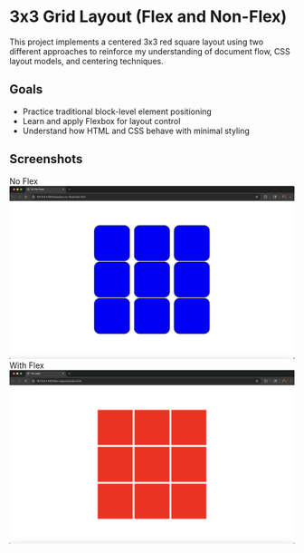 # 3x3 Grid Layout (Flex and Non-Flex)

This project implements a centered 3x3 red square layout using two different approaches to reinforce my understanding of document flow, CSS layout models, and centering techniques.

## Goals

-   Practice traditional block-level element positioning
-   Learn and apply Flexbox for layout control
-   Understand how HTML and CSS behave with minimal styling

## Screenshots

No Flex ![Squares with no-flex](assets/no-flex.png)
With Flex ![Squares with flex](assets/flex.png)
